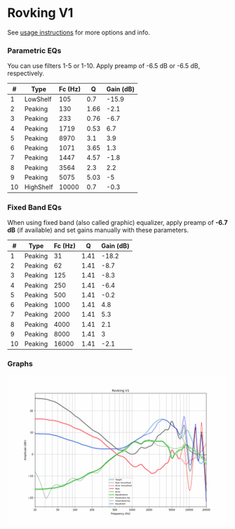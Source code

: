 # Rovking V1
See [usage instructions](https://github.com/jaakkopasanen/AutoEq#usage) for more options and info.

### Parametric EQs
You can use filters 1-5 or 1-10. Apply preamp of -6.5 dB or -6.5 dB, respectively.

|   # | Type      |   Fc (Hz) |    Q |   Gain (dB) |
|-----|-----------|-----------|------|-------------|
|   1 | LowShelf  |       105 | 0.7  |       -15.9 |
|   2 | Peaking   |       130 | 1.66 |        -2.1 |
|   3 | Peaking   |       233 | 0.76 |        -6.7 |
|   4 | Peaking   |      1719 | 0.53 |         6.7 |
|   5 | Peaking   |      8970 | 3.1  |         3.9 |
|   6 | Peaking   |      1071 | 3.65 |         1.3 |
|   7 | Peaking   |      1447 | 4.57 |        -1.8 |
|   8 | Peaking   |      3564 | 2.3  |         2.2 |
|   9 | Peaking   |      5075 | 5.03 |        -5   |
|  10 | HighShelf |     10000 | 0.7  |        -0.3 |

### Fixed Band EQs
When using fixed band (also called graphic) equalizer, apply preamp of **-6.7 dB** (if available) and set gains manually with these parameters.

|   # | Type    |   Fc (Hz) |    Q |   Gain (dB) |
|-----|---------|-----------|------|-------------|
|   1 | Peaking |        31 | 1.41 |       -18.2 |
|   2 | Peaking |        62 | 1.41 |        -8.7 |
|   3 | Peaking |       125 | 1.41 |        -8.3 |
|   4 | Peaking |       250 | 1.41 |        -6.4 |
|   5 | Peaking |       500 | 1.41 |        -0.2 |
|   6 | Peaking |      1000 | 1.41 |         4.8 |
|   7 | Peaking |      2000 | 1.41 |         5.3 |
|   8 | Peaking |      4000 | 1.41 |         2.1 |
|   9 | Peaking |      8000 | 1.41 |         3   |
|  10 | Peaking |     16000 | 1.41 |        -2.1 |

### Graphs
![](./Rovking%20V1.png)
